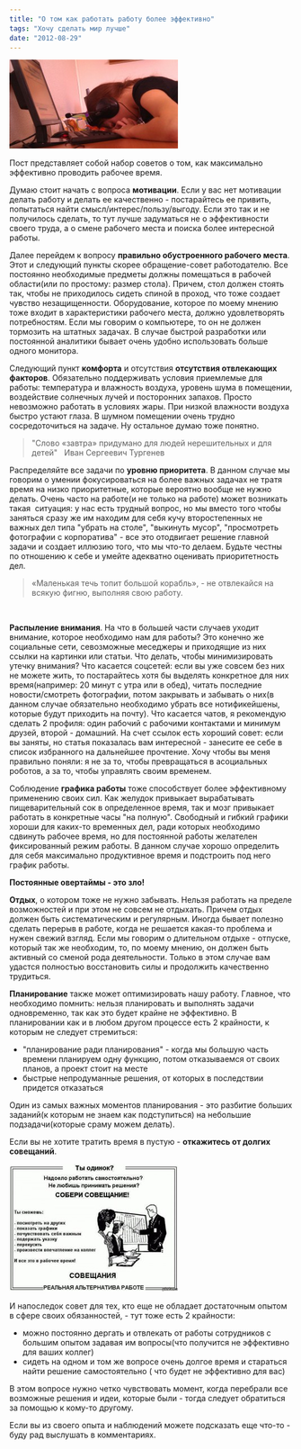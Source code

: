 ```yaml
---
title: "О том как работать работу более эффективно"
tags: "Хочу сделать мир лучше"
date: "2012-08-29"
---
```


![](images/2012-05-21-14.46.27-300x158.jpg "2012-05-21 14.46.27")

Пост представляет собой набор советов о том, как максимально эффективно проводить рабочее время.

Думаю стоит начать с вопроса **мотивации**. Если у вас нет мотивации делать работу и делать ее качественно - постарайтесь ее привить, попытаться найти смысл/интерес/пользу/выгоду. Если это так и не получилось сделать, то тут лучше задуматься не о эффективности своего труда, а о смене рабочего места и поиска более интересной работы.

Далее перейдем к вопросу **правильно обустроенного рабочего места**. Этот и следующий пункты скорее обращение-совет работодателю. Все постоянно необходимые предметы должны помещаться в рабочей области(или по простому: размер стола). Причем, стол должен стоять так, чтобы не приходилось сидеть спиной в проход, что тоже создает чувство незащищенности. Оборудование, которое по моему мнению тоже входит в характеристики рабочего места, должно удовлетворять потребностям. Если мы говорим о компьютере, то он не должен тормозить на штатных задачах. В случае быстрой разработки или постоянной аналитики бывает очень удобно использовать больше одного монитора.

Следующий пункт **комфорта** и отсутствия **отсутствия отвлекающих факторов**. Обязательно поддерживать условия приемлемые для работы: температура и влажность воздуха, уровень шума в помещении, воздействие солнечных лучей и посторонних запахов. Просто невозможно работать в условиях жары. При низкой влажности воздуха быстро устают глаза. В шумном помещении очень трудно сосредоточиться на задаче. Ну остальное думаю тоже понятно.

> "Слово «завтра» придумано для людей нерешительных и для детей"   Иван Сергеевич Тургенев

Распределяйте все задачи по **уровню приоритета**. В данном случае мы говорим о умении фокусироваться на более важных задачах не тратя время на низко приоритетные, которые вероятно вообще не нужно делать. Очень часто на работе(и не только на работе) может возникать такая  ситуация: у нас есть трудный вопрос, но мы вместо того чтобы заняться сразу же им находим для себя кучу второстепенных не важных дел типа "убрать на столе", "выкинуть мусор", "просмотреть фотографии с корпоратива" - все это отодвигает решение главной задачи и создает иллюзию того, что мы что-то делаем. Будьте честны по отношению к себе и умейте адекватно оценивать приоритетность дел.

> «Маленькая течь топит большой корабль», - не отвлекайся на всякую фигню, выполняя свою работу.

 

**Распыление внимания**. На что в большей части случаев уходит внимание, которое необходимо нам для работы? Это конечно же социальные сети, севозможные меседжеры и приходящие из них ссылки на картинки или статьи. Что делать, чтобы минимизировать утечку внимания? Что касается соцсетей: если вы уже совсем без них не можете жить, то постарайтесь хотя бы выделять конкретное для них время(например: 20 минут с утра или в обед), читать последние новости/смотреть фотографии, потом закрывать и забывать о них(в данном случае обязательно необходимо убрать все нотификейшены, которые будут приходить на почту). Что касается чатов, я рекомендую сделать 2 профиля: один рабочий с рабочими контактами и минимум друзей, второй - домашний. На счет ссылок есть хороший совет: если вы заняты, но статья показалась вам интересной - занесите ее себе в список избранного на дальнейшее прочтение. Хочу чтобы вы меня правильно поняли: я не за то, чтобы превращаться в асоциальных роботов, а за то, чтобы управлять своим временем.

Соблюдение **графика работы** тоже способствует более эффективному применению своих сил. Как желудок привыкает вырабатывать пищеварительный сок в определенное время, так и мозг привыкает работать в конкретные часы "на полную". Свободный и гибкий графики хороши для каких-то временных дел, ради которых необходимо сдвинуть рабочее время, но для постоянной работы желателен фиксированный режим работы. В данном случае хорошо определить для себя максимально продуктивное время и подстроить под него график работы.

**Постоянные овертаймы - это зло!**

**Отдых**, о котором тоже не нужно забывать. Нельзя работать на пределе возможностей и при этом не совсем не отдыхать. Причем отдых должен быть систематическим и регулярным. Иногда бывает полезно сделать перерыв в работе, когда не решается какая-то проблема и нужен свежий взгляд. Если мы говорим о длительном отдыхе - отпуске, который так же необходим, то, по моему мнению, он должен быть активный со сменой рода деятельности. Только в этом случае вам удастся полностью восстановить силы и продолжить качественно трудиться.

**Планирование** также может оптимизировать нашу работу. Главное, что необходимо помнить: нельзя планировать и выполнять задачи одновременно, так как это будет крайне не эффективно. В планировании как и в любом другом процессе есть 2 крайности, к которым не следует стремиться:

- "планирование ради планирования" - когда мы большую часть времени планируем одну функцию, потом отказываемся от своих планов, а проект стоит на месте
- быстрые непродуманные решения, от которых в последствии придется отказаться

Один из самых важных моментов планирования - это разбитие больших заданий(к которым не знаем как подступиться) на небольшие подзадачи(которые сраму можем делать).

Если вы не хотите тратить время в пустую - **откажитесь от долгих совещаний**.

[![meeting](images/3yy-300x227.jpg "meeting")](https://stepansuvorov.com/blog/wp-content/uploads/2012/08/3yy.jpg)

И напоследок совет для тех, кто еще не обладает достаточным опытом в сфере своих обязанностей, - тут тоже есть 2 крайности:

- можно постоянно дергать и отвлекать от работы сотрудников с большим опытом задавая им вопросы(что получится не эффективно для ваших коллег)
- сидеть на одном и том же вопросе очень долгое время и стараться найти решение самостоятельно ( что будет не эффективно для вас)

В этом вопросе нужно четко чувствовать момент, когда перебрали все возможные решения и идеи, которые были - тогда следует обратиться за помощью к кому-то другому.

Если вы из своего опыта и наблюдений можете подсказать еще что-то - буду рад выслушать в комментариях.
